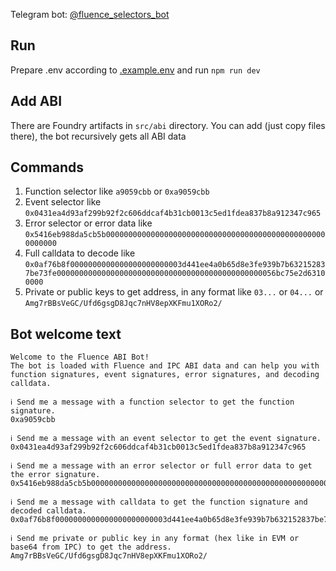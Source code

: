 Telegram bot: [@fluence_selectors_bot](https://t.me/fluence_selectors_bot)

## Run
Prepare .env according to [.example.env](.example.env) and run `npm run dev`

## Add ABI
There are Foundry artifacts in `src/abi` directory. You can add (just copy files there), the bot recursively gets all ABI data

## Commands
1) Function selector like `a9059cbb` or `0xa9059cbb`
2) Event selector like `0x0431ea4d93af299b92f2c606ddcaf4b31cb0013c5ed1fdea837b8a912347c965`
3) Error selector or error data like `0x5416eb988da5cb5b00000000000000000000000000000000000000000000000000000000`
4) Full calldata to decode like `0x0af76b8f0000000000000000000000003d441ee4a0b65d8e3fe939b7b632152837be73fe0000000000000000000000000000000000000000000000056bc75e2d63100000`
5) Private or public keys to get address, in any format like `03...` or `04...` or `Amg7rBBsVeGC/Ufd6gsgD8Jqc7nHV8epXKFmu1XORo2/`

## Bot welcome text
```
Welcome to the Fluence ABI Bot!
The bot is loaded with Fluence and IPC ABI data and can help you with function signatures, event signatures, error signatures, and decoding calldata.

ℹ️ Send me a message with a function selector to get the function signature.
0xa9059cbb

ℹ️ Send me a message with an event selector to get the event signature.
0x0431ea4d93af299b92f2c606ddcaf4b31cb0013c5ed1fdea837b8a912347c965

ℹ️ Send me a message with an error selector or full error data to get the error signature.
0x5416eb988da5cb5b00000000000000000000000000000000000000000000000000000000

ℹ️ Send me a message with calldata to get the function signature and decoded calldata.
0x0af76b8f0000000000000000000000003d441ee4a0b65d8e3fe939b7b632152837be73fe0000000000000000000000000000000000000000000000056bc75e2d63100000

ℹ️ Send me private or public key in any format (hex like in EVM or base64 from IPC) to get the address.
Amg7rBBsVeGC/Ufd6gsgD8Jqc7nHV8epXKFmu1XORo2/
```
